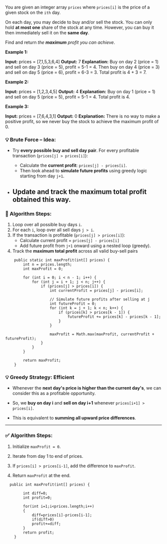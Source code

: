 You are given an integer array `prices` where `prices[i]` is the price of a given stock on the `ith` day.

On each day, you may decide to buy and/or sell the stock. You can only hold **at most one** share of the stock at any time. However, you can buy it then immediately sell it on the **same day**.

Find and return _the **maximum** profit you can achieve_.

**Example 1:**

**Input:** prices = [7,1,5,3,6,4]
**Output:** 7
**Explanation:** Buy on day 2 (price = 1) and sell on day 3 (price = 5), profit = 5-1 = 4.
Then buy on day 4 (price = 3) and sell on day 5 (price = 6), profit = 6-3 = 3.
Total profit is 4 + 3 = 7.

**Example 2:**

**Input:** prices = [1,2,3,4,5]
**Output:** 4
**Explanation:** Buy on day 1 (price = 1) and sell on day 5 (price = 5), profit = 5-1 = 4.
Total profit is 4.

**Example 3:**

**Input:** prices = [7,6,4,3,1]
**Output:** 0
**Explanation:** There is no way to make a positive profit, so we never buy the stock to achieve the maximum profit of 0.


### 💡 Brute Force – Idea:

- Try **every possible buy and sell day pair**.
  For every profitable transaction (`prices[j] > prices[i]`):
    
    - Calculate the **current profit**: `prices[j] - prices[i]`.
    - Then look ahead to **simulate future profits** using greedy logic starting from day `j+1`.
- Update and track the **maximum total profit** obtained this way.
    ---

### 🔁 Algorithm Steps:

1. Loop over all possible buy days `i`.
2. For each `i`, loop over all sell days `j > i`.
3. If the transaction is profitable (`prices[j] > prices[i]`):
    - Calculate current profit = `prices[j] - prices[i]`
    - Add future profit from `j+1` onward using a nested loop (greedy).
4. Track the **maximum total profit** across all valid buy-sell pairs

```
    public static int maxProfit(int[] prices) {
        int n = prices.length;
        int maxProfit = 0;

        for (int i = 0; i < n - 1; i++) {
            for (int j = i + 1; j < n; j++) {
                if (prices[j] > prices[i]) {
                    int currentProfit = prices[j] - prices[i];

                    // Simulate future profits after selling at j
                    int futureProfit = 0;
                    for (int k = j + 1; k < n; k++) {
                        if (prices[k] > prices[k - 1]) {
                            futureProfit += prices[k] - prices[k - 1];
                        }
                    }

                    maxProfit = Math.max(maxProfit, currentProfit + futureProfit);
                }
            }
        }

        return maxProfit;
    }
```

### 💡 Greedy Strategy: Efficient

- Whenever the **next day's price is higher than the current day's**, we can consider this as a profitable opportunity.
    
- So, we **buy on day i** and **sell on day i+1** whenever `prices[i+1] > prices[i]`.
    
- This is equivalent to **summing all upward price differences**.
    

---

### ✅ Algorithm Steps:

1. Initialize `maxProfit = 0`.
    
2. Iterate from day 1 to end of prices.
    
3. If `prices[i] > prices[i-1]`, add the difference to `maxProfit`.
    
4. Return `maxProfit` at the end.

```
  public int maxProfit(int[] prices) {
        
        int diff=0;
        int profit=0;

        for(int i=1;i<prices.length;i++)
        {
            diff=prices[i]-prices[i-1];
            if(diff>0)
            profit+=diff;
        }
        return profit;
    }
```
